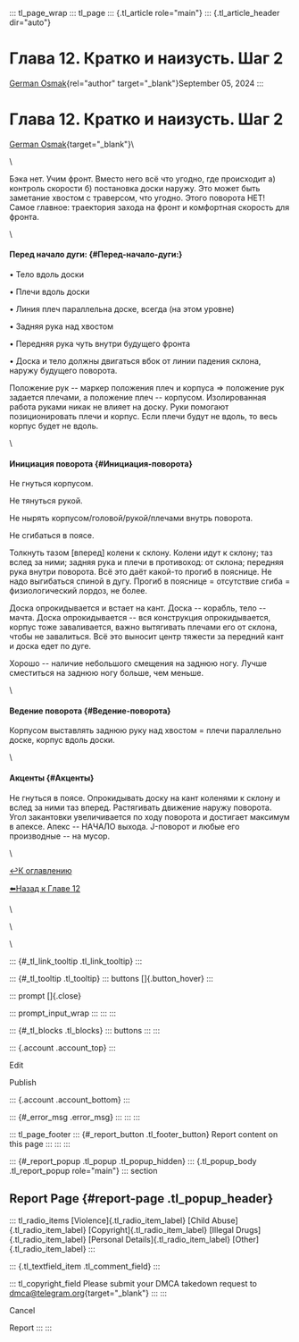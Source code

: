 ::: tl_page_wrap
::: tl_page
::: {.tl_article role="main"}
::: {.tl_article_header dir="auto"}
# Глава 12. Кратко и наизусть. Шаг 2

[German Osmak](https://t.me/GJ_Osmak){rel="author"
target="_blank"}September 05, 2024
:::

# Глава 12. Кратко и наизусть. Шаг 2 

[German Osmak](https://t.me/GJ_Osmak){target="_blank"}\

\

Бэка нет. Учим фронт. Вместо него всё что угодно, где происходит а)
контроль скорости б) постановка доски наружу. Это может быть заметание
хвостом с траверсом, что угодно. Этого поворота НЕТ! Самое главное:
траектория захода на фронт и комфортная скорость для фронта.

\

#### Перед начало дуги: {#Перед-начало-дуги:}

• Тело вдоль доски

• Плечи вдоль доски

• Линия плеч параллельна доске, всегда (на этом уровне)

• Задняя рука над хвостом

• Передняя рука чуть внутри будущего фронта

• Доска и тело должны двигаться вбок от линии падения склона, наружу
будущего поворота.

Положение рук -- маркер положения плеч и корпуса =\> положение рук
задается плечами, а положение плеч -- корпусом. Изолированная работа
руками никак не влияет на доску. Руки помогают позиционировать плечи и
корпус. Если плечи будут не вдоль, то весь корпус будет не вдоль.

\

#### Инициация поворота {#Инициация-поворота}

Не гнуться корпусом.

Не тянуться рукой.

Не нырять корпусом/головой/рукой/плечами внутрь поворота.

Не сгибаться в поясе.

Толкнуть тазом \[вперед\] колени к склону. Колени идут к склону; таз
вслед за ними; задняя рука и плечи в противоход: от склона; передняя
рука внутри поворота. Всё это даёт какой-то прогиб в пояснице. Не надо
выгибаться спиной в дугу. Прогиб в пояснице = отсутствие сгиба =
физиологический лордоз, не более.

Доска опрокидывается и встает на кант. Доска -- корабль, тело -- мачта.
Доска опрокидывается -- вся конструкция опрокидывается, корпус тоже
заваливается, важно вытягивать плечами его от склона, чтобы не
завалиться. Всё это выносит центр тяжести за передний кант и доска едет
по дуге.

Хорошо -- наличие небольшого смещения на заднюю ногу. Лучше сместиться
на заднюю ногу больше, чем меньше.

\

#### Ведение поворота {#Ведение-поворота}

Корпусом выставлять заднюю руку над хвостом = плечи параллельно доске,
корпус вдоль доски.

\

#### Акценты {#Акценты}

Не гнуться в поясе. Опрокидывать доску на кант коленями к склону и вслед
за ними таз вперед. Растягивать движение наружу поворота. Угол
закантовки увеличивается по ходу поворота и достигает максимум в апексе.
Апекс -- НАЧАЛО выхода. J-поворот и любые его производные -- на мусор.

\

[↩️К оглавлению](/two-turns-hist-03-21)

[⬅️Назад к Главе 12](/first-front-04-16)

\

<figure>

</figure>

\

\

::: {#_tl_link_tooltip .tl_link_tooltip}
:::

::: {#_tl_tooltip .tl_tooltip}
::: buttons
[]{.button_hover}
:::

::: prompt
[]{.close}

::: prompt_input_wrap
:::
:::
:::

::: {#_tl_blocks .tl_blocks}
::: buttons
:::
:::

::: {.account .account_top}
:::

Edit

Publish

::: {.account .account_bottom}
:::

::: {#_error_msg .error_msg}
:::
:::
:::

::: tl_page_footer
::: {#_report_button .tl_footer_button}
Report content on this page
:::
:::
:::

::: {#_report_popup .tl_popup .tl_popup_hidden}
::: {.tl_popup_body .tl_report_popup role="main"}
::: section
## Report Page {#report-page .tl_popup_header}

::: tl_radio_items
[Violence]{.tl_radio_item_label} [Child Abuse]{.tl_radio_item_label}
[Copyright]{.tl_radio_item_label} [Illegal Drugs]{.tl_radio_item_label}
[Personal Details]{.tl_radio_item_label} [Other]{.tl_radio_item_label}
:::

::: {.tl_textfield_item .tl_comment_field}
:::

::: tl_copyright_field
Please submit your DMCA takedown request to
[dmca@telegram.org](mailto:dmca@telegram.org?subject=Report%20to%20Telegraph%20page%20%22%D0%93%D0%BB%D0%B0%D0%B2%D0%B0%2012.%20%D0%9A%D1%80%D0%B0%D1%82%D0%BA%D0%BE%20%D0%B8%20%D0%BD%D0%B0%D0%B8%D0%B7%D1%83%D1%81%D1%82%D1%8C.%20%D0%A8%D0%B0%D0%B3%202%22&body=Reported%20page%3A%20https%3A%2F%2Ftelegra.ph%2Fstep-2-09-05%0A%0A%0A){target="_blank"}
:::
:::

Cancel

Report
:::
:::
